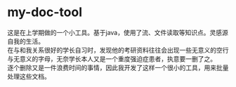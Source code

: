 # my-doc-tool
这是在上学期做的一个小工具。基于java，使用了流、文件读取等知识点。灵感源自我的生活。  
在与和我关系很好的学长自习时，发现他的考研资料往往会出现一些无意义的空行与无意义的字母，无奈学长本人又是一个重度强迫症患者，执意要一删了之。  
逐个删除又是一件浪费时间的事情，因此我开发了这样一个很小的工具，用来批量处理这些文档。  

